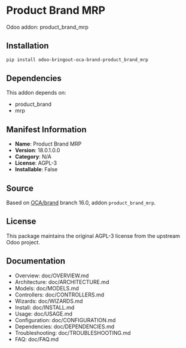 # Product Brand MRP

Odoo addon: product_brand_mrp

## Installation

```bash
pip install odoo-bringout-oca-brand-product_brand_mrp
```

## Dependencies

This addon depends on:
- product_brand
- mrp

## Manifest Information

- **Name**: Product Brand MRP
- **Version**: 18.0.1.0.0
- **Category**: N/A
- **License**: AGPL-3
- **Installable**: False

## Source

Based on [OCA/brand](https://github.com/OCA/brand) branch 16.0, addon `product_brand_mrp`.

## License

This package maintains the original AGPL-3 license from the upstream Odoo project.

## Documentation

- Overview: doc/OVERVIEW.md
- Architecture: doc/ARCHITECTURE.md
- Models: doc/MODELS.md
- Controllers: doc/CONTROLLERS.md
- Wizards: doc/WIZARDS.md
- Install: doc/INSTALL.md
- Usage: doc/USAGE.md
- Configuration: doc/CONFIGURATION.md
- Dependencies: doc/DEPENDENCIES.md
- Troubleshooting: doc/TROUBLESHOOTING.md
- FAQ: doc/FAQ.md
